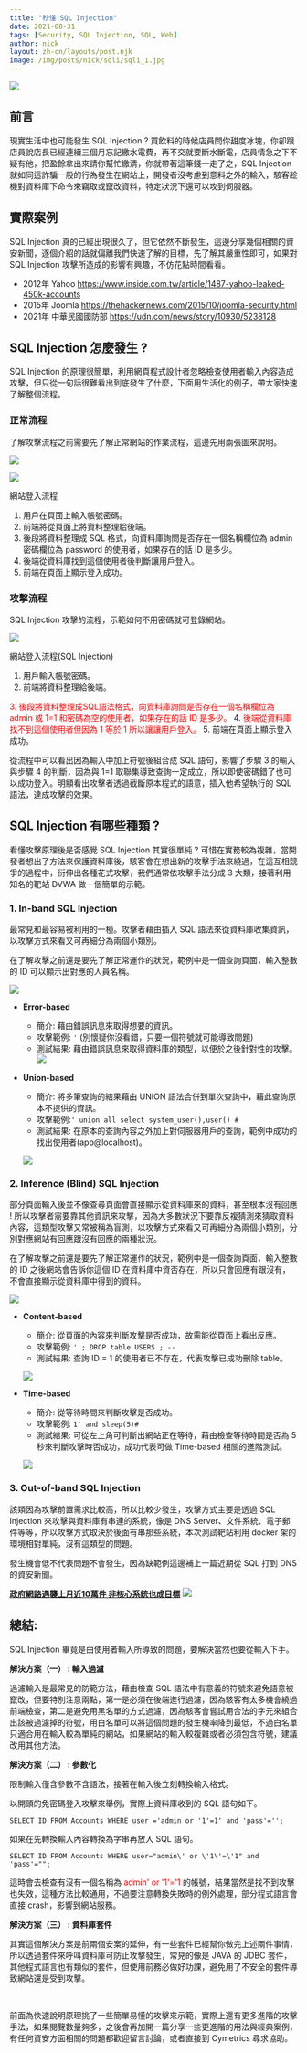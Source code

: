 ```yaml
---
title: "秒懂 SQL Injection"
date: 2021-08-31
tags: [Security, SQL Injection, SQL, Web]
author: nick
layout: zh-cn/layouts/post.njk
image: /img/posts/nick/sqli/sqli_1.jpg
---
```


![](/img/posts/nick/sqli/sqli_1.jpg)

## 前言

現實生活中也可能發生 SQL Injection ? 買飲料的時候店員問你甜度冰塊，你卻跟店員說店長已經連續三個月忘記繳水電費，再不交就要斷水斷電，店員情急之下不疑有他，把盈餘拿出來請你幫忙繳清，你就帶著這筆錢一走了之，SQL Injection 就如同這詐騙一般的行為發生在網站上，開發者沒考慮到意料之外的輸入，駭客趁機對資料庫下命令來竊取或竄改資料，特定狀況下還可以攻到伺服器。

## 實際案例

SQL Injection 真的已經出現很久了，但它依然不斷發生，這邊分享幾個相關的資安新聞，逐個介紹的話就偏離我們快速了解的目標，先了解其嚴重性即可，如果對 SQL Injection 攻擊所造成的影響有興趣，不仿花點時間看看。

* 2012年 Yahoo
https://www.inside.com.tw/article/1487-yahoo-leaked-450k-accounts
* 2015年 Joomla
https://thehackernews.com/2015/10/joomla-security.html
* 2021年 中華民國國防部
https://udn.com/news/story/10930/5238128

## SQL Injection 怎麼發生 ?
<!-- summary -->
SQL Injection 的原理很簡單，利用網頁程式設計者忽略檢查使用者輸入內容造成攻擊，但只從一句話很難看出到底發生了什麼，下面用生活化的例子，帶大家快速了解整個流程。
<!-- summary -->
### 正常流程

了解攻擊流程之前需要先了解正常網站的作業流程，這邊先用兩張圖來說明。

![](/img/posts/nick/sqli/sqli_2.jpg)

![](/img/posts/nick/sqli/sqli_3.jpg)

網站登入流程
1. 用戶在頁面上輸入帳號密碼。
2. 前端將從頁面上將資料整理給後端。
3. 後段將資料整理成 SQL 格式，向資料庫詢問是否存在一個名稱欄位為 admin 密碼欄位為 password 的使用者，如果存在的話 ID 是多少。
4. 後端從資料庫找到這個使用者後判斷讓用戶登入。
5. 前端在頁面上顯示登入成功。

### 攻擊流程

SQL Injection 攻擊的流程，示範如何不用密碼就可登錄網站。

![](/img/posts/nick/sqli/sqli_4.jpg)

網站登入流程(SQL Injection)
1. 用戶輸入帳號密碼。
2. 前端將資料整理給後端。
<font color=#FF0000>
3. 後段將資料整理成SQL語法格式，向資料庫詢問是否存在一個名稱欄位為 admin 或 1=1 和密碼為空的使用者，如果存在的話 ID 是多少。</font>
4. <font color=#FF0000>後端從資料庫找不到這個使用者但因為 1 等於 1 所以讓讓用戶登入。</font>
5. 前端在頁面上顯示登入成功。

從流程中可以看出因為輸入中加上符號後組合成 SQL 語句，影響了步驟 3 的輸入與步驟 4 的判斷，因為與 1=1 取聯集導致查詢一定成立，所以即使密碼錯了也可以成功登入。明顯看出攻擊者透過截斷原本程式的語意，插入他希望執行的 SQL 語法，達成攻擊的效果。

## SQL Injection 有哪些種類 ?

看懂攻擊原理後是否感覺 SQL Injection 其實很單純 ? 可惜在實務較為複雜，當開發者想出了方法來保護資料庫後，駭客會在想出新的攻擊手法來繞過，在這互相競爭的過程中，衍伸出各種花式攻擊，我們通常依攻擊手法分成 3 大類，接著利用知名的靶站 DVWA 做一個簡單的示範。



### 1. In-band SQL Injection

最常見和最容易被利用的一種。攻擊者藉由插入 SQL 語法來從資料庫收集資訊，以攻擊方式來看又可再細分為兩個小類別。

在了解攻擊之前還是要先了解正常運作的狀況，範例中是一個查詢頁面，輸入整數的 ID 可以顯示出對應的人員名稱。

![](/img/posts/nick/sqli/sqli_5.jpg)
* **Error-based**
    * 簡介: 藉由錯誤訊息來取得想要的資訊。
    * 攻擊範例: `'` (別懷疑你沒看錯，只要一個符號就可能導致問題)
    * 測試結果: 藉由錯誤訊息來取得資料庫的類型，以便於之後針對性的攻擊。
    ![](/img/posts/nick/sqli/sqli_6.jpg)

* **Union-based**
    * 簡介: 將多筆查詢的結果藉由 UNION 語法合併到單次查詢中，藉此查詢原本不提供的資訊。
    * 攻擊範例:`' union all select system_user(),user() #`
    * 測試結果: 在原本的查詢內容之外加上對伺服器用戶的查詢，範例中成功的找出使用者(app@localhost)。
    
    ![](/img/posts/nick/sqli/sqli_7.jpg)
    
### 2. Inference (Blind) SQL Injection

部分頁面輸入後並不像查尋頁面會直接顯示從資料庫來的資料，甚至根本沒有回應 ! 所以攻擊者需要靠其他資訊來攻擊，因為大多數狀況下要靠反複猜測來猜取資料內容，這類型攻擊又常被稱為盲測，以攻擊方式來看又可再細分為兩個小類別，分別對應網站有回應跟沒有回應的兩種狀況。

在了解攻擊之前還是要先了解正常運作的狀況，範例中是一個查詢頁面，輸入整數的 ID 之後網站會告訴你這個 ID 在資料庫中資否存在，所以只會回應有跟沒有，不會直接顯示從資料庫中得到的資料。

![](/img/posts/nick/sqli/sqli_8.jpg)


* **Content-based**
    * 簡介: 從頁面的內容來判斷攻擊是否成功，故需能從頁面上看出反應。
    * 攻擊範例: `' ; DROP table USERS ; --`
    * 測試結果: 查詢 ID = 1 的使用者已不存在，代表攻擊已成功刪除 table。
    
    ![](/img/posts/nick/sqli/sqli_9.jpg)



* **Time-based**
    * 簡介: 從等待時間來判斷攻擊是否成功。
    * 攻擊範例: `1' and sleep(5)#`
    * 測試結果: 可從左上角可判斷出網站正在等待，藉由檢查等待時間是否為 5 秒來判斷攻擊時否成功，成功代表可做 Time-based 相關的進階測試。
    
    ![](/img/posts/nick/sqli/sqli_10.jpg)


### 3. Out-of-band SQL Injection

該類因為攻擊前置需求比較高，所以比較少發生，攻擊方式主要是透過 SQL Injection 來攻擊與資料庫有串連的系統，像是 DNS Server、文件系統、電子郵件等等，所以攻擊方式取決於後面有串那些系統，本次測試靶站利用 docker 架的環境相對單純，沒有這類型的問題。

發生機會低不代表問題不會發生，因為缺範例這邊補上一篇近期從 SQL 打到 DNS 的資安新聞。

**[政府網路遇襲上月近10萬件 非核心系統也成目標](https://www.cna.com.tw/news/aipl/202101270075.aspx "Title")**
![](/img/posts/nick/sqli/sqli_11.jpg)





## 總結:

SQL Injection 畢竟是由使用者輸入所導致的問題，要解決當然也要從輸入下手。

**解決方案（一） :  輸入過濾**

過濾輸入是最常見的防範方法，藉由檢查 SQL 語法中有意義的符號來避免語意被竄改，但要特別注意兩點，第一是必須在後端進行過濾，因為駭客有太多機會繞過前端檢查，第二是避免用黑名單的方式過濾，因為駭客會嘗試用合法的字元來組合出該被過濾掉的符號，用白名單可以將這個問題的發生機率降到最低，不過白名單只適合用在輸入較為單純的網站，如果網站的輸入較複雜或者必須包含符號，建議改用其他方法。

**解決方案（二） :  參數化**

限制輸入僅含參數不含語法，接著在輸入後立刻轉換輸入格式。

以開頭的免密碼登入攻擊來舉例，實際上資料庫收到的 SQL 語句如下。
```
SELECT ID FROM Accounts WHERE user ='admin or '1'=1' and 'pass'='';
```
如果在先轉換輸入內容轉換為字串再放入 SQL 語句。
```
SELECT ID FROM Accounts WHERE user="admin\' or \'1\'=\'1" and 'pass'="";
```
這時會去檢查有沒有一個名稱為 <font color=#FF0000>admin' or '1'='1 </font>的帳號，結果當然是找不到攻擊也失效，這種方法比較通用，不過要注意轉換失敗時的例外處理，部分程式語言會直接 crash，影響到網站服務。

**解決方案（三） : 資料庫套件**

其實這個解決方案是前兩個安案的延伸，有一些套件已經幫你做完上述兩件事情，所以透過套件來呼叫資料庫可防止攻擊發生，常見的像是 JAVA 的 JDBC 套件，其他程式語言也有類似的套件，但使用前務必做好功課，避免用了不安全的套件導致網站還是受到攻擊。

<br>

前面為快速說明原理挑了一些簡單易懂的攻擊來示範，實際上還有更多進階的攻擊手法，如果閱覽數量夠多，之後會再加開一篇分享一些更進階的用法與經典案例，有任何資安方面相關的問題都歡迎留言討論，或者直接到 Cymetrics 尋求協助。

